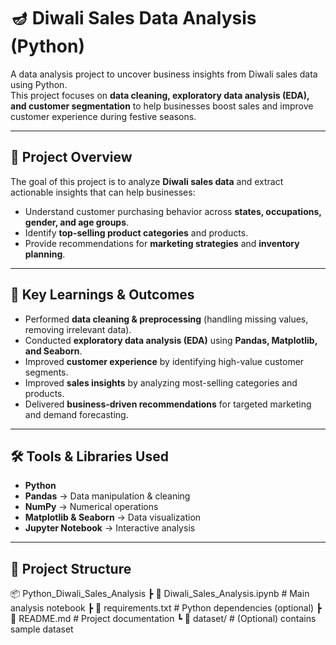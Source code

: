# 🪔 Diwali Sales Data Analysis (Python)

A data analysis project to uncover business insights from Diwali sales data using Python.  
This project focuses on **data cleaning, exploratory data analysis (EDA), and customer segmentation** to help businesses boost sales and improve customer experience during festive seasons.

---

## 📌 Project Overview

The goal of this project is to analyze **Diwali sales data** and extract actionable insights that can help businesses:

- Understand customer purchasing behavior across **states, occupations, gender, and age groups**.
- Identify **top-selling product categories** and products.
- Provide recommendations for **marketing strategies** and **inventory planning**.

---

## 🚀 Key Learnings & Outcomes

- Performed **data cleaning & preprocessing** (handling missing values, removing irrelevant data).
- Conducted **exploratory data analysis (EDA)** using **Pandas, Matplotlib, and Seaborn**.
- Improved **customer experience** by identifying high-value customer segments.
- Improved **sales insights** by analyzing most-selling categories and products.
- Delivered **business-driven recommendations** for targeted marketing and demand forecasting.

---

## 🛠️ Tools & Libraries Used

- **Python**
- **Pandas** → Data manipulation & cleaning
- **NumPy** → Numerical operations
- **Matplotlib & Seaborn** → Data visualization
- **Jupyter Notebook** → Interactive analysis

---

## 📂 Project Structure

📦 Python_Diwali_Sales_Analysis
┣ 📜 Diwali_Sales_Analysis.ipynb # Main analysis notebook
┣ 📜 requirements.txt # Python dependencies (optional)
┣ 📜 README.md # Project documentation
┗ 📂 dataset/ # (Optional) contains sample dataset
